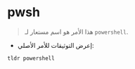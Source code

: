 # pwsh

> هذا الأمر هو اسم مستعار لـ `powershell`.

- إعرض التوثيقات للأمر الأصلي:

`tldr powershell`
